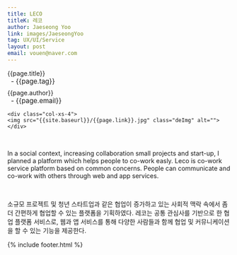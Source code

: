 ```yaml
---
title: LECO
titleK: 레코
author: Jaeseong Yoo
link: images/JaeseongYoo
tag: UX/UI/Service
layout: post
email: vouen@naver.com
---	
```


<div class="container">

<div class="deDep">
{{page.title}}<br>
<p style="font-size:15px; margin:0px; padding:0px 0px 0px 8px; margin:0px 0px 8px 0px;">- {{page.tag}}</p>
{{page.author}}<br>
<p style="font-size:15px; margin:0px; padding:0px 0px 0px 8px;">- {{page.email}}</p>
</div>


<div class="row" class="imgcolor">
	
	<div class="col-xs-4">
	<img src="{{site.baseurl}}/{{page.link}}.jpg" class="deImg" alt=""></div>
	
</div>
<br>

<div class="det lato">



In a social context, increasing collaboration small projects and start-up, I planned a platform which helps people to co-work easly. Leco is co-work service platform based on common concerns. People can communicate and co-work with others through web and app services. 




</div>

<br>

<div class="noto">

소규모 프로젝트 및 청년 스타트업과 같은 협업이 증가하고 있는 사회적 맥락 속에서 좀 더 간편하게 협업할 수 있는 플랫폼을 기획하였다. 레코는 공통 관심사를 기반으로 한 협업 플랫폼 서비스로, 웹과 앱 서비스를 통해 다양한 사람들과 함께 협업 및 커뮤니케이션을 할 수 있는 기능을 제공한다.  


</div>


	

</div> 

{% include footer.html %}
